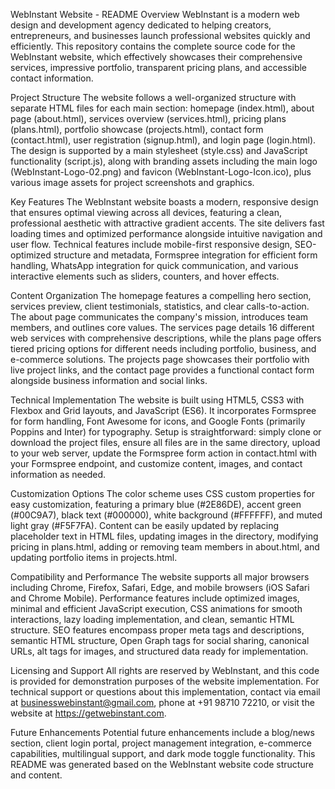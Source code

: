 WebInstant Website - README
Overview
WebInstant is a modern web design and development agency dedicated to helping creators, entrepreneurs, and businesses launch professional websites quickly and efficiently. This repository contains the complete source code for the WebInstant website, which effectively showcases their comprehensive services, impressive portfolio, transparent pricing plans, and accessible contact information.

Project Structure
The website follows a well-organized structure with separate HTML files for each main section: homepage (index.html), about page (about.html), services overview (services.html), pricing plans (plans.html), portfolio showcase (projects.html), contact form (contact.html), user registration (signup.html), and login page (login.html). The design is supported by a main stylesheet (style.css) and JavaScript functionality (script.js), along with branding assets including the main logo (WebInstant-Logo-02.png) and favicon (WebInstant-Logo-Icon.ico), plus various image assets for project screenshots and graphics.

Key Features
The WebInstant website boasts a modern, responsive design that ensures optimal viewing across all devices, featuring a clean, professional aesthetic with attractive gradient accents. The site delivers fast loading times and optimized performance alongside intuitive navigation and user flow. Technical features include mobile-first responsive design, SEO-optimized structure and metadata, Formspree integration for efficient form handling, WhatsApp integration for quick communication, and various interactive elements such as sliders, counters, and hover effects.

Content Organization
The homepage features a compelling hero section, services preview, client testimonials, statistics, and clear calls-to-action. The about page communicates the company's mission, introduces team members, and outlines core values. The services page details 16 different web services with comprehensive descriptions, while the plans page offers tiered pricing options for different needs including portfolio, business, and e-commerce solutions. The projects page showcases their portfolio with live project links, and the contact page provides a functional contact form alongside business information and social links.

Technical Implementation
The website is built using HTML5, CSS3 with Flexbox and Grid layouts, and JavaScript (ES6). It incorporates Formspree for form handling, Font Awesome for icons, and Google Fonts (primarily Poppins and Inter) for typography. Setup is straightforward: simply clone or download the project files, ensure all files are in the same directory, upload to your web server, update the Formspree form action in contact.html with your Formspree endpoint, and customize content, images, and contact information as needed.

Customization Options
The color scheme uses CSS custom properties for easy customization, featuring a primary blue (#2E86DE), accent green (#00C9A7), black text (#000000), white background (#FFFFFF), and muted light gray (#F5F7FA). Content can be easily updated by replacing placeholder text in HTML files, updating images in the directory, modifying pricing in plans.html, adding or removing team members in about.html, and updating portfolio items in projects.html.

Compatibility and Performance
The website supports all major browsers including Chrome, Firefox, Safari, Edge, and mobile browsers (iOS Safari and Chrome Mobile). Performance features include optimized images, minimal and efficient JavaScript execution, CSS animations for smooth interactions, lazy loading implementation, and clean, semantic HTML structure. SEO features encompass proper meta tags and descriptions, semantic HTML structure, Open Graph tags for social sharing, canonical URLs, alt tags for images, and structured data ready for implementation.

Licensing and Support
All rights are reserved by WebInstant, and this code is provided for demonstration purposes of the website implementation. For technical support or questions about this implementation, contact via email at businesswebinstant@gmail.com, phone at +91 98710 72210, or visit the website at https://getwebinstant.com.

Future Enhancements
Potential future enhancements include a blog/news section, client login portal, project management integration, e-commerce capabilities, multilingual support, and dark mode toggle functionality. This README was generated based on the WebInstant website code structure and content.

